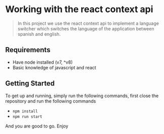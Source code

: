 # Working with the react context api
> In this project we use the react context api to implement a language switcher which switches the language of the application between spanish and english.

## Requirements

- Have node installed (v7, ^v8)
- Basic knowledge of javascript and react

## Getting Started
To get up and running, simply run the following commands, first close the repository and run the following commands

- `npm install`
- `npm run start`

And you are good to go. Enjoy
